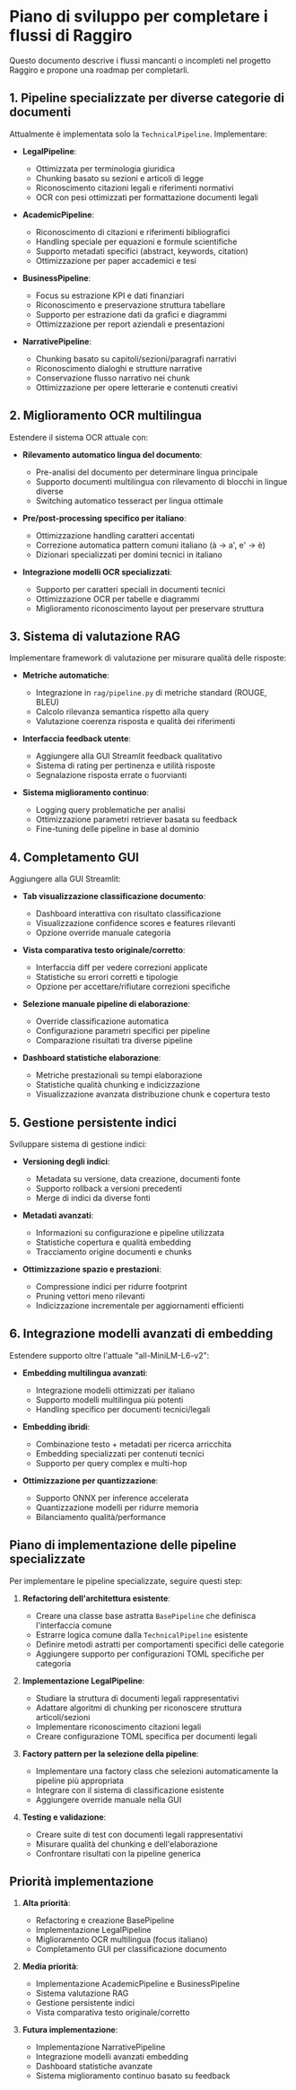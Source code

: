 # Piano di sviluppo per completare i flussi di Raggiro

Questo documento descrive i flussi mancanti o incompleti nel progetto Raggiro e propone una roadmap per completarli.

## 1. Pipeline specializzate per diverse categorie di documenti

Attualmente è implementata solo la `TechnicalPipeline`. Implementare:

- **LegalPipeline**:
  - Ottimizzata per terminologia giuridica
  - Chunking basato su sezioni e articoli di legge
  - Riconoscimento citazioni legali e riferimenti normativi
  - OCR con pesi ottimizzati per formattazione documenti legali

- **AcademicPipeline**:
  - Riconoscimento di citazioni e riferimenti bibliografici
  - Handling speciale per equazioni e formule scientifiche
  - Supporto metadati specifici (abstract, keywords, citation)
  - Ottimizzazione per paper accademici e tesi

- **BusinessPipeline**:
  - Focus su estrazione KPI e dati finanziari
  - Riconoscimento e preservazione struttura tabellare
  - Supporto per estrazione dati da grafici e diagrammi
  - Ottimizzazione per report aziendali e presentazioni

- **NarrativePipeline**:
  - Chunking basato su capitoli/sezioni/paragrafi narrativi
  - Riconoscimento dialoghi e strutture narrative
  - Conservazione flusso narrativo nei chunk
  - Ottimizzazione per opere letterarie e contenuti creativi

## 2. Miglioramento OCR multilingua

Estendere il sistema OCR attuale con:

- **Rilevamento automatico lingua del documento**:
  - Pre-analisi del documento per determinare lingua principale
  - Supporto documenti multilingua con rilevamento di blocchi in lingue diverse
  - Switching automatico tesseract per lingua ottimale

- **Pre/post-processing specifico per italiano**:
  - Ottimizzazione handling caratteri accentati
  - Correzione automatica pattern comuni italiano (à → a', e' → è)
  - Dizionari specializzati per domini tecnici in italiano

- **Integrazione modelli OCR specializzati**:
  - Supporto per caratteri speciali in documenti tecnici
  - Ottimizzazione OCR per tabelle e diagrammi
  - Miglioramento riconoscimento layout per preservare struttura

## 3. Sistema di valutazione RAG

Implementare framework di valutazione per misurare qualità delle risposte:

- **Metriche automatiche**:
  - Integrazione in `rag/pipeline.py` di metriche standard (ROUGE, BLEU)
  - Calcolo rilevanza semantica rispetto alla query
  - Valutazione coerenza risposta e qualità dei riferimenti

- **Interfaccia feedback utente**:
  - Aggiungere alla GUI Streamlit feedback qualitativo
  - Sistema di rating per pertinenza e utilità risposte
  - Segnalazione risposta errate o fuorvianti

- **Sistema miglioramento continuo**:
  - Logging query problematiche per analisi
  - Ottimizzazione parametri retriever basata su feedback
  - Fine-tuning delle pipeline in base al dominio

## 4. Completamento GUI

Aggiungere alla GUI Streamlit:

- **Tab visualizzazione classificazione documento**:
  - Dashboard interattiva con risultato classificazione
  - Visualizzazione confidence scores e features rilevanti
  - Opzione override manuale categoria

- **Vista comparativa testo originale/corretto**:
  - Interfaccia diff per vedere correzioni applicate
  - Statistiche su errori corretti e tipologie
  - Opzione per accettare/rifiutare correzioni specifiche

- **Selezione manuale pipeline di elaborazione**:
  - Override classificazione automatica
  - Configurazione parametri specifici per pipeline
  - Comparazione risultati tra diverse pipeline

- **Dashboard statistiche elaborazione**:
  - Metriche prestazionali su tempi elaborazione
  - Statistiche qualità chunking e indicizzazione
  - Visualizzazione avanzata distribuzione chunk e copertura testo

## 5. Gestione persistente indici

Sviluppare sistema di gestione indici:

- **Versioning degli indici**:
  - Metadata su versione, data creazione, documenti fonte
  - Supporto rollback a versioni precedenti
  - Merge di indici da diverse fonti

- **Metadati avanzati**:
  - Informazioni su configurazione e pipeline utilizzata
  - Statistiche copertura e qualità embedding
  - Tracciamento origine documenti e chunks

- **Ottimizzazione spazio e prestazioni**:
  - Compressione indici per ridurre footprint
  - Pruning vettori meno rilevanti
  - Indicizzazione incrementale per aggiornamenti efficienti

## 6. Integrazione modelli avanzati di embedding

Estendere supporto oltre l'attuale "all-MiniLM-L6-v2":

- **Embedding multilingua avanzati**:
  - Integrazione modelli ottimizzati per italiano
  - Supporto modelli multilingua più potenti
  - Handling specifico per documenti tecnici/legali

- **Embedding ibridi**:
  - Combinazione testo + metadati per ricerca arricchita
  - Embedding specializzati per contenuti tecnici
  - Supporto per query complex e multi-hop

- **Ottimizzazione per quantizzazione**:
  - Supporto ONNX per inference accelerata
  - Quantizzazione modelli per ridurre memoria
  - Bilanciamento qualità/performance

## Piano di implementazione delle pipeline specializzate

Per implementare le pipeline specializzate, seguire questi step:

1. **Refactoring dell'architettura esistente**:
   - Creare una classe base astratta `BasePipeline` che definisca l'interfaccia comune
   - Estrarre logica comune dalla `TechnicalPipeline` esistente
   - Definire metodi astratti per comportamenti specifici delle categorie
   - Aggiungere supporto per configurazioni TOML specifiche per categoria

2. **Implementazione LegalPipeline**:
   - Studiare la struttura di documenti legali rappresentativi
   - Adattare algoritmi di chunking per riconoscere struttura articoli/sezioni
   - Implementare riconoscimento citazioni legali
   - Creare configurazione TOML specifica per documenti legali

3. **Factory pattern per la selezione della pipeline**:
   - Implementare una factory class che selezioni automaticamente la pipeline più appropriata
   - Integrare con il sistema di classificazione esistente
   - Aggiungere override manuale nella GUI

4. **Testing e validazione**:
   - Creare suite di test con documenti legali rappresentativi
   - Misurare qualità del chunking e dell'elaborazione
   - Confrontare risultati con la pipeline generica

## Priorità implementazione

1. **Alta priorità**:
   - Refactoring e creazione BasePipeline
   - Implementazione LegalPipeline
   - Miglioramento OCR multilingua (focus italiano)
   - Completamento GUI per classificazione documento

2. **Media priorità**:
   - Implementazione AcademicPipeline e BusinessPipeline
   - Sistema valutazione RAG
   - Gestione persistente indici
   - Vista comparativa testo originale/corretto

3. **Futura implementazione**:
   - Implementazione NarrativePipeline
   - Integrazione modelli avanzati embedding
   - Dashboard statistiche avanzate
   - Sistema miglioramento continuo basato su feedback